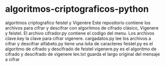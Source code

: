 # algoritmos-criptograficos-python
algoritmos criptografico feistel y Vigenère
Este repositorio contiene los archivos para cifrar y descifrar con algoritmos de cifrado clásico, 
Vigenere y feistel. El archivo cifrador.py contiene el codigo del menu. Los archivos clave.key  la  clave  para cifrar vigenere.
cargadatos.py lee los archivos a cifrar y descifrar
alfabeto.py tiene una lsita de caracteres
feistel.py es el algoritmo de cifrado y descifrado de feistel
vigenere.py es el algoritmo de cifrado y descifrado de vigenere
len.txt guarda el largo original del mensaje a cifrar

